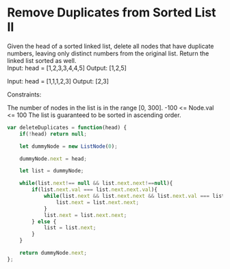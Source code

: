 # Remove Duplicates from Sorted List II


Given the head of a sorted linked list, delete all nodes that have duplicate numbers, leaving only distinct numbers from the original list. Return the linked list sorted as well.
<br>
Input: head = [1,2,3,3,4,4,5]
Output: [1,2,5]
<br>


Input: head = [1,1,1,2,3]
Output: [2,3]
 <br>

Constraints:

The number of nodes in the list is in the range [0, 300].
-100 <= Node.val <= 100
The list is guaranteed to be sorted in ascending order.
<br>

```js
var deleteDuplicates = function(head) {
    if(!head) return null;

    let dummyNode = new ListNode(0);

    dummyNode.next = head;

    let list = dummyNode;

    while(list.next!== null && list.next.next!==null){
        if(list.next.val === list.next.next.val){
            while(list.next && list.next.next && list.next.val === list.next.next.val){
                list.next = list.next.next;
            }
            list.next = list.next.next;
        } else {
            list = list.next;
        }
    }

    return dummyNode.next;
};
```
